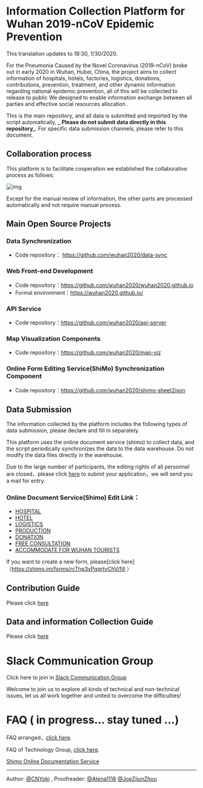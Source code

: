 # Information Collection Platform for Wuhan 2019-nCoV Epidemic Prevention
This translation updates to 18:30, 1/30/2020.

For the Pneumonia Caused by the Novel Coronavirus (2019-nCoV) broke out in early 2020 in Wuhan, Hubei, China, the project aims to collect information of hospitals, hotels, factories, logistics, donations, contributions, prevention, treatment, and other dynamic information regarding national epidemic prevention, all of this will be collected to release to public 
We designed to enable information exchange between all parties and effective social resources allocation . 

This is the main repository, and all data is submitted and imported by the script automatically, **_ Please do not submit data directly in this repository_**. For specific data submission channels, please refer to this document.

## Collaboration process

This platform is to facilitate cooperation we established the collaborative process as follows:

![img](https://yokii.cn/i/en.jpg)

Except for the manual review of information, the other parts are processed automatically and not require manual process.

## Main Open Source Projects

### Data Synchronization

- Code repository： https://github.com/wuhan2020/data-sync

### Web Front-end Development

- Code repository：https://github.com/wuhan2020/wuhan2020.github.io
- Formal environment：https://wuhan2020.github.io/

### API Service

- Code repository：https://github.com/wuhan2020/api-server

### Map Visualization Components

- Code repository：https://github.com/wuhan2020/map-viz

### Online Form Editing Service(ShiMo) Synchronization Component

- Code repository：https://github.com/wuhan2020/shimo-sheet2json

## Data Submission 

The information collected by the platform includes the following types of data submission, please declare and fill in separately.

This platform uses the online document service (shimo) to collect data, and the script periodically synchronizes the data to the data warehouse. Do not modify the data files directly in the warehouse.

Due to the large number of participants, the editing rights of all personnel are closed，please click [here](https://shimo.im/forms/YVJkGrGCWwQPTpqY/fill) to submit your application，we will send you a mail for entry.
### Online Document Service(Shimo) Edit Link：

- [HOSPITAL](https://shimo.im/sheets/q6WP3DpKKgVW63Pr/4WbFN/)
- [HOTEL](https://shimo.im/sheets/Hd9C3QytrJK3RWxG/z1rye/)
- [LOGISTICS](https://shimo.im/sheets/RTHXp3ghtKXY3GcC/MODOC/)
- [PRODUCTION](https://shimo.im/sheets/pchvJ6ddyRHHdXtv/MODOC/)
- [DONATION](https://shimo.im/sheets/W3gxW6cwkYTDY6DD/)
- [FREE CONSULTATION](https://shimo.im/sheets/JgXjYCJJTRQxJ3GP/MODOC/)
- [ACCOMMODATE FOR WUHAN TOURISTS ](https://shimo.im/sheets/pdHRcXyKqJdqPyGJ/MODOC/)

If you want to create a new form, please[click here]（https://shimo.im/forms/rcThp3vPqqrtvChV/fill ）

## Contribution Guide

Please click [here](./CONTRIBUTING.md)

## Data and information Collection Guide
Please click [here](./INFORMATION_GUIDE.md)

# Slack Communication Group
Click here to join in [Slack Communication Group](https://join.slack.com/t/wuhan2020/shared_invite/enQtOTI2NTU1NzU3MTM2LWQ1YjIzMDllYjYzYTE1OTNhMWU4OTZkOGYzOGJhOWM2MzdlMjgwMmZiOWEzYTQwNmJkZDI4OWRmM2Q2ZDM1MTc)

Welcome to join us to explore all kinds of technical and non-technical issues, let us all work together and united to overcome the difficulties!

# FAQ ( in progress…  stay tuned …)

FAQ arranged，[click here](./FAQ.md).

FAQ of Technology Group, [click here](https://shimo.im/docs/JqX9CvrqphPV9T3J/).

[Shimo Online Documentation Service](https://shimo.im/docs/DdWvXvtvpxrqrJ83)

---
Author: [@CNYoki](https://github.com/CNYoki) , Proofreader: [@Atena1118](https://github.com/Atena1118) [@JoeZijunZhou](https://github.com/JoeZijunZhou)
